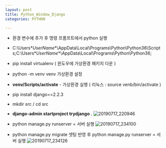 ```yaml
---
layout: post
title: Python_Window_Django
categories: PYTHON

---
```



* 환경 변수에 추가 후 명령 프롬프트에서 python 실행
* C:\Users\**UserName**\AppData\Local\Programs\Python\Python36\Scripts\;C:\Users\**UserName**\AppData\Local\Programs\Python\Python36;

* pip install virtualenv ( 윈도우에 가상환경 패키지 다운 )
* python -m venv venv 가상환경 설정
* **venv/Scripts/activate** - 가상환경 실행   ( 리눅스 : source venb/bin/activate )
* pip install django==2.2.3
* mkdir src / cd src
* **django-admin startproject trydjango .**
![20190717_220946](https://user-images.githubusercontent.com/47915302/61378128-a28f8980-a8df-11e9-818e-421b1819fc99.png)



* python manage.py runserver   = 서버 실행 
![20190717_234100](https://user-images.githubusercontent.com/47915302/61384881-6d3d6880-a8ec-11e9-9046-20aa462e566f.png)
* python manage.py migrate 셋팅 반영 후 python manage.py runserver   = 서버 실행 
![20190717_234126](https://user-images.githubusercontent.com/47915302/61384889-6f9fc280-a8ec-11e9-810e-1329c62ff742.png)
